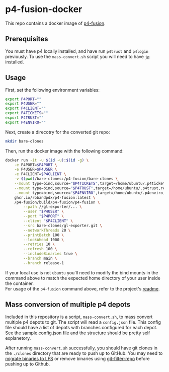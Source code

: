 # p4-fusion-docker

This repo contains a docker image of [p4-fusion](https://github.com/salesforce/p4-fusion). 

## Prerequisites
You must have p4 locally installed, and have run `p4trust` and `p4login` previously. To use the `mass-convert.sh` script you will need to have [`jq`](https://jqlang.org/) installed.

## Usage
First, set the following environment variables:
```bash
export P4PORT=""
export P4USER=""
export P4CLIENT=""
export P4TICKETS=""
export P4TRUST=""
export P4ENVIRO=""
```

Next, create a direcotry for the converted git repo:
```bash
mkdir bare-clones
```

Then, run the docker image with the following command:
```bash
docker run -it -u $(id -u):$(id -g) \
    -e P4PORT=$P4PORT \
    -e P4USER=$P4USER \
    -e P4CLIENT=$P4CLIENT \
    -v $(pwd)/bare-clones:/p4-fusion/bare-clones \
    --mount type=bind,source="$P4TICKETS",target=/home/ubuntu/.p4tickets,readonly \
    --mount type=bind,source="$P4TRUST",target=/home/ubuntu/.p4trust,readonly \
    --mount type=bind,source="$P4ENVIRO",target=/home/ubuntu/.p4enviro,readonly \
    ghcr.io/robandpdx/p4-fusion:latest \
    /p4-fusion/build/p4-fusion/p4-fusion \
        --path //gl-exporter/... \
        --user "$P4USER" \
        --port "$P4PORT" \
        --client "$P4CLIENT" \
        --src bare-clones/gl-exporter.git \
        --networkThreads 20 \
        --printBatch 100 \
        --lookAhead 1000 \
        --retries 10 \
        --refresh 100 \
        --includeBinaries true \
        --branch main \
        --branch release-1
```
If your local use is not `ubuntu` you'll need to modify the bind mounts in the command above to match the expected home directory of your user inside the container.  
For usage of the `p4-fusion` command above, refer to the project's [readme](https://github.com/salesforce/p4-fusion).

## Mass conversion of multiple p4 depots
Included in this repository is a script, `mass-convert.sh`, to mass convert multiple p4 depots to git. The script will read a `config.json` file. This config file should have a list of depots with branches configured for each depot. See the [sample config.json file](./config.json.sample) and the structure should be pretty self explanetory.  

After running `mass-convert.sh` successfully, you should have git clones in the `./clones` directory that are ready to push up to GitHub. You may need to [migrate binaries to LFS](https://gist.github.com/robandpdx/276a3f4d77f5a92c84562ab3f49051cd) or remove binaries using [git-filter-repo](https://github.com/newren/git-filter-repo) before pushing up to Github.  
